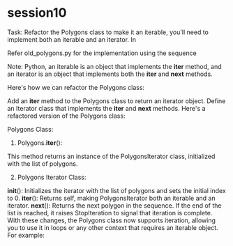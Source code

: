 # session10

Task:
Refactor the Polygons class to make it an iterable, you'll need to implement both an iterable and an iterator. In 

Refer old_polygons.py for the implementation using the sequence

Note:
Python, an iterable is an object that implements the __iter__ method, and an iterator is an object that implements both the __iter__ and __next__ methods.

Here's how we can refactor the Polygons class:

Add an __iter__ method to the Polygons class to return an iterator object.
Define an Iterator class that implements the __iter__ and __next__ methods.
Here's a refactored version of the Polygons class:

Polygons Class:

1. Polygons.__iter__():

This method returns an instance of the PolygonsIterator class, initialized with the list of polygons.

2. Polygons Iterator Class:

__init__(): Initializes the iterator with the list of polygons and sets the initial index to 0.
__iter__(): Returns self, making PolygonsIterator both an iterable and an iterator.
__next__(): Returns the next polygon in the sequence. If the end of the list is reached, it raises StopIteration to signal that iteration is complete.
With these changes, the Polygons class now supports iteration, allowing you to use it in loops or any other context that requires an iterable object. For example:

